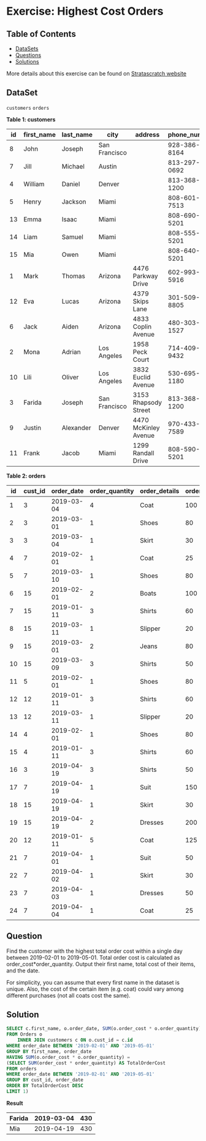 # Exercise: Highest Cost Orders

## Table of Contents

- [DataSets](https://github.com/mukaruernest/StratascratchExercises/tree/master/Highest%20Cost%20Orders#dataset)
- [Questions](https://github.com/mukaruernest/StratascratchExercises/tree/master/Highest%20Cost%20Orders#question)
- [Solutions](https://github.com/mukaruernest/StratascratchExercises/tree/master/Highest%20Cost%20Orders#solution)

More details about this exercise can be found on [Stratascratch website](https://platform.stratascratch.com/coding-question?id=9915&python=)

## DataSet

`customers`
`orders`



**Table 1: customers**
<html><body>
<!--StartFragment-->

id | first_name | last_name | city | address | phone_number
-- | -- | -- | -- | -- | --
8 | John | Joseph | San Francisco |   | 928-386-8164
7 | Jill | Michael | Austin |   | 813-297-0692
4 | William | Daniel | Denver |   | 813-368-1200
5 | Henry | Jackson | Miami |   | 808-601-7513
13 | Emma | Isaac | Miami |   | 808-690-5201
14 | Liam | Samuel | Miami |   | 808-555-5201
15 | Mia | Owen | Miami |   | 808-640-5201
1 | Mark | Thomas | Arizona | 4476 Parkway Drive | 602-993-5916
12 | Eva | Lucas | Arizona | 4379 Skips Lane | 301-509-8805
6 | Jack | Aiden | Arizona | 4833 Coplin Avenue | 480-303-1527
2 | Mona | Adrian | Los Angeles | 1958 Peck Court | 714-409-9432
10 | Lili | Oliver | Los Angeles | 3832 Euclid Avenue | 530-695-1180
3 | Farida | Joseph | San Francisco | 3153 Rhapsody Street | 813-368-1200
9 | Justin | Alexander | Denver | 4470 McKinley Avenue | 970-433-7589
11 | Frank | Jacob | Miami | 1299 Randall Drive | 808-590-5201

<!--EndFragment-->
</body>
</html>

**Table 2: orders**

<html><body>
<!--StartFragment-->

id | cust_id | order_date | order_quantity | order_details | order_cost
-- | -- | -- | -- | -- | --
1 | 3 | 2019-03-04 | 4 | Coat | 100
2 | 3 | 2019-03-01 | 1 | Shoes | 80
3 | 3 | 2019-03-04 | 1 | Skirt | 30
4 | 7 | 2019-02-01 | 1 | Coat | 25
5 | 7 | 2019-03-10 | 1 | Shoes | 80
6 | 15 | 2019-02-01 | 2 | Boats | 100
7 | 15 | 2019-01-11 | 3 | Shirts | 60
8 | 15 | 2019-03-11 | 1 | Slipper | 20
9 | 15 | 2019-03-01 | 2 | Jeans | 80
10 | 15 | 2019-03-09 | 3 | Shirts | 50
11 | 5 | 2019-02-01 | 1 | Shoes | 80
12 | 12 | 2019-01-11 | 3 | Shirts | 60
13 | 12 | 2019-03-11 | 1 | Slipper | 20
14 | 4 | 2019-02-01 | 1 | Shoes | 80
15 | 4 | 2019-01-11 | 3 | Shirts | 60
16 | 3 | 2019-04-19 | 3 | Shirts | 50
17 | 7 | 2019-04-19 | 1 | Suit | 150
18 | 15 | 2019-04-19 | 1 | Skirt | 30
19 | 15 | 2019-04-19 | 2 | Dresses | 200
20 | 12 | 2019-01-11 | 5 | Coat | 125
21 | 7 | 2019-04-01 | 1 | Suit | 50
22 | 7 | 2019-04-02 | 1 | Skirt | 30
23 | 7 | 2019-04-03 | 1 | Dresses | 50
24 | 7 | 2019-04-04 | 1 | Coat | 25

<!--EndFragment-->
</body>
</html>

## Question 

Find the customer with the highest total order cost within a single day between 2019-02-01 to 2019-05-01. Total order cost is calculated as order_cost*order_quantity. Output their first name, total cost of their items, and the date.

For simplicity, you can assume that every first name in the dataset is unique. Also, the cost of the certain item (e.g. coat) could vary among different purchases (not all coats cost the same).

## Solution

``` SQL
SELECT c.first_name, o.order_date, SUM(o.order_cost * o.order_quantity) AS TotalOrderCost
FROM Orders o
    INNER JOIN customers c ON o.cust_id = c.id
WHERE order_date BETWEEN '2019-02-01' AND '2019-05-01'
GROUP BY first_name, order_date
HAVING SUM(o.order_cost * o.order_quantity) = 
(SELECT SUM(order_cost * order_quantity) AS TotalOrderCost
FROM orders
WHERE order_date BETWEEN '2019-02-01' AND '2019-05-01'
GROUP BY cust_id, order_date
ORDER BY TotalOrderCost DESC
LIMIT 1)
```

**Result** 
<html><body>
<!--StartFragment-->

Farida | 2019-03-04 | 430
-- | -- | --
Mia | 2019-04-19 | 430

<!--EndFragment-->
</body>
</html>
